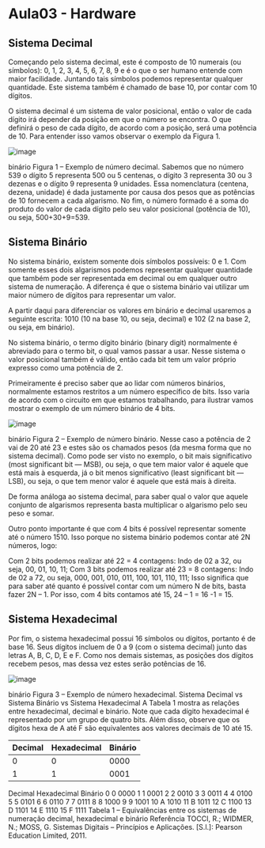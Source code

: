 # Aula03 - Hardware

## Sistema Decimal
Começando pelo sistema decimal, este é composto de 10 numerais (ou símbolos): 0, 1, 2, 3, 4, 5, 6, 7, 8, 9 e é o que o ser humano entende com maior facilidade. Juntando tais símbolos podemos representar qualquer quantidade. Este sistema também é chamado de base 10, por contar com 10 dígitos.

O sistema decimal é um sistema de valor posicional, então o valor de cada dígito irá depender da posição em que o número se encontra. O que definirá o peso de cada dígito, de acordo com a posição, será uma potência de 10. Para entender isso vamos observar o exemplo da Figura 1.

![image](https://github.com/remajag/SENAI2023/assets/121033053/94e6c508-fd8a-4ce4-9560-3c3582483e39)


binário
Figura 1 – Exemplo de número decimal.
Sabemos que no número 539 o dígito 5 representa 500 ou 5 centenas, o dígito 3 representa 30 ou 3 dezenas e o dígito 9 representa 9 unidades. Essa nomenclatura (centena, dezena, unidade) é dada justamente por causa dos pesos que as potências de 10 fornecem a cada algarismo. No fim, o número formado é a soma do produto do valor de cada dígito pelo seu valor posicional (potência de 10), ou seja, 500+30+9=539.

## Sistema Binário
No sistema binário, existem somente dois símbolos possíveis: 0 e 1. Com somente esses dois algarismos podemos representar qualquer quantidade que também pode ser representada em decimal ou em qualquer outro sistema de numeração. A diferença é que o sistema binário vai utilizar um maior número de dígitos para representar um valor.

A partir daqui para diferenciar os valores em binário e decimal usaremos a seguinte escrita: 1010 (10 na base 10, ou seja, decimal) e 102 (2 na base 2, ou seja, em binário).

No sistema binário, o termo dígito binário (binary digit) normalmente é abreviado para o termo bit, o qual vamos passar a usar. Nesse sistema o valor posicional também é válido, então cada bit tem um valor próprio expresso como uma potência de 2. 

Primeiramente é preciso saber que ao lidar com números binários, normalmente estamos restritos a um número específico de bits. Isso varia de acordo com o circuito em que estamos trabalhando, para ilustrar vamos mostrar o exemplo de um número binário de 4 bits.

![image](https://github.com/remajag/SENAI2023/assets/121033053/37d6c81c-2d06-4735-a9b8-e6d35349283d)


binário
Figura 2 – Exemplo de número binário.
Nesse caso a potência de 2 vai de 20 até 23 e estes são os chamados pesos (da mesma forma que no sistema decimal). Como pode ser visto no exemplo, o bit mais significativo (most significant bit — MSB), ou seja, o que tem maior valor é aquele que está mais à esquerda, já o bit menos significativo (least significant bit — LSB), ou seja, o que tem menor valor é aquele que está mais à direita.

De forma análoga ao sistema decimal, para saber qual o valor que aquele conjunto de algarismos representa basta multiplicar o algarismo pelo seu peso e somar.

Outro ponto importante é que com 4 bits é possível representar somente até o número 1510. Isso porque no sistema binário podemos contar até 2N números, logo:

Com 2 bits podemos realizar até 22 = 4 contagens:
Indo de 02 a 32, ou seja, 00, 01, 10, 11;
Com 3 bits podemos realizar até 23 = 8 contagens:
Indo de 02 a 72, ou seja, 000, 001, 010, 011, 100, 101, 110, 111;
Isso significa que para saber até quanto é possível contar com um número N de bits, basta fazer 2N – 1. Por isso, com 4 bits contamos até 15, 24 – 1 = 16 -1 = 15.

## Sistema Hexadecimal
Por fim, o sistema hexadecimal possui 16 símbolos ou dígitos, portanto é de base 16. Seus dígitos incluem de 0 a 9 (com o sistema decimal) junto das letras A, B, C, D, E e F. Como nos demais sistemas, as posições dos dígitos recebem pesos, mas dessa vez estes serão potências de 16.

![image](https://github.com/remajag/SENAI2023/assets/121033053/938fc3f2-d12f-43dd-8d8c-f072b567cddd)


binário
Figura 3 – Exemplo de número hexadecimal.
Sistema Decimal vs Sistema Binário vs Sistema Hexadecimal
A Tabela 1 mostra as relações entre hexadecimal, decimal e binário. Note que cada dígito hexadecimal é representado por um grupo de quatro bits. Além disso, observe que os dígitos hexa de A até F são equivalentes aos valores decimais de 10 até 15.

Decimal  | Hexadecimal |Binário
------- | --------|-------
0  | 0|0000
1  | 1|0001

Decimal	Hexadecimal	Binário
0	0	0000
1	1	0001
2	2	0010
3	3	0011
4	4	0100
5	5	0101
6	6	0110
7	7	0111
8	8	1000
9	9	1001
10	A	1010
11	B	1011
12	C	1100
13	D	1101
14	E	1110
15	F	1111
Tabela 1 – Equivalências entre os sistemas de numeração decimal, hexadecimal e binário
Referência
TOCCI, R.; WIDMER, N.; MOSS, G. Sistemas Digitais – Princípios e Aplicações. [S.l.]: Pearson Education Limited, 2011.
